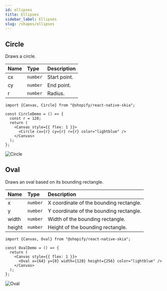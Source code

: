 ```yaml
---
id: ellipses
title: Ellipses
sidebar_label: Ellipses
slug: /shapes/ellipses
---
```


## Circle

Draws a circle.

| Name | Type     |  Description     |
|:-----|:---------|:-----------------|
| cx   | `number` | Start point.     |
| cy   | `number` | End point.       |
| r    | `number` | Radius.          |

```tsx twoslash
import {Canvas, Circle} from "@shopify/react-native-skia";

const CircleDemo = () => {
  const r = 128;
  return (
    <Canvas style={{ flex: 1 }}>
      <Circle cx={r} cy={r} r={r} color="lightblue" />
    </Canvas>
  );
};
```

![Circle](assets/ellipses/circle.png)


## Oval

Draws an oval based on its bounding rectangle.

| Name   | Type     |  Description                                |
|:-------|:---------|:--------------------------------------------|
| x      | `number` | X coordinate of the bounding rectangle.     |
| y      | `number` | Y coordinate of the bounding rectangle.     |
| width  | `number` | Width of the bounding rectangle.            |
| height | `number` | Height of the bounding rectangle.           |



```tsx twoslash
import {Canvas, Oval} from "@shopify/react-native-skia";

const OvalDemo = () => {
  return (
    <Canvas style={{ flex: 1 }}>
      <Oval x={64} y={0} width={128} height={256} color="lightblue" />
    </Canvas>
  );
};
```

![Oval](assets/ellipses/oval.png)
